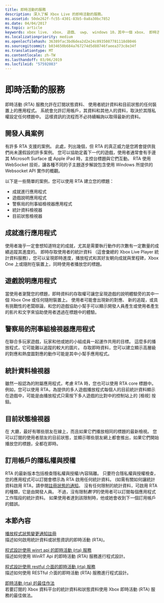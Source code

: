 ```yaml
---
title: 即時活動的服務
description: 深入了解 Xbox Live 的即時活動的服務。
ms.assetid: 50de262f-fc55-4301-83b5-0a8a30bc7852
ms.date: 04/04/2017
ms.topic: article
keywords: xbox live、 xbox、 遊戲、 uwp、 windows 10，其中一個 xbox、 即時活動的服務。
ms.localizationpriority: medium
ms.openlocfilehash: 36389fac3bd6dea2d2e24c0935087781118d8046
ms.sourcegitcommit: b034650b684a767274d5d88746faeea373c8e34f
ms.translationtype: MT
ms.contentlocale: zh-TW
ms.lasthandoff: 03/06/2019
ms.locfileid: "57592083"
---
```

# <a name="real-time-activity-service"></a>即時活動的服務

即時活動 (RTA) 服務允許在訂閱狀態資料、 使用者統計資料和目前狀態的任何裝置上的應用程式。 系統會允許訂用帳戶，其資料和其他人的資料，取決於其隱私權設定任何標題中。 這樣資訊的流程而不必持續輪詢以取得最新的資料。


## <a name="developer-scenarios"></a>開發人員案例

有許多 RTA 支援的案例。 此處，列出幾個，但 RTA 的真正威力是您將會提供我們尚未還假設的許多案例。 您可以協助定義下一代的遊戲，使用者通常會有手邊其 Microsoft Surface 或 Apple iPad 時，主控台標題與它們互動。 RTA 使用 WebSocket 技術，讓各種不同的子主題逐步解說包含使用 Windows 所提供的 Websocket API 實作的概觀。

以下是一些簡單的案例，您可以使用 RTA 建立您的標題：

-   成就進行應用程式
-   遊戲說明應用程式
-   警察局的刑事組檢視器應用程式
-   統計資料檢視器
-   目前狀態檢視器


## <a name="achievements-progress-app"></a>成就進行應用程式

使用者幾乎一定會想知道特定的成就，尤其是需要執行動作的次數有一定數量的成績追蹤其進度的。 即時存取使用者的統計資料 （這會彙總的 Xbox Live Player 統計資料服務），您可以呈現即時進度，播放程式和其好友朝向成就與里程碑，Xbox One 上或隨附在裝置上，同時使用者播放您的標題。


## <a name="game-help-app"></a>遊戲說明應用程式

當使用者瀏覽您的標題，即時資料的存取權可讓您呈現遊戲的說明體驗旁的其中一個 Xbox One 或任何隨附裝置上。 使用者可能會出現新的對應、 新的追蹤，或具有挑戰性的老闆辯論，和您的遊戲協助小幫手可以顯示開發人員產生或使用者產生的影片和文字來協助使用者透過在標題中的體驗。


## <a name="squad-viewer-app"></a>警察局的刑事組檢視器應用程式

在聯合多玩家遊戲，玩家和他或她的小組成員一起運作共用的目標。 這麼多的播放程式，它可能難以追蹤的較大的圖片。 存取即時資料，您可以建立顯示高層級的對應和熱度圖對應的動作可能是其中小幫手應用程式。


## <a name="statistics-viewer"></a>統計資料檢視器

雖然一般認為的附屬應用程式，考慮 RTA 時，您也可以使用 RTA core 標題中。 例如，您可以使用 RTA，為提供的多人遊戲播放程式每個人的目前統計資料顯示在遊戲中，可能是由播放程式只需按下多人遊戲的比對中的控制站上的 [檢視] 按鈕。


## <a name="presence-viewer"></a>目前狀態檢視器

在 大廳，最好有哪些朋友在線上，而且如果它們播放相同的標題的最新檢視。 您可以訂閱的使用者朋友的目前狀態，並顯示哪些朋友網上都會推出，如果它們開始播放您的標題，全都在即時。


## <a name="subscription-privacy-and-authorization"></a>訂用帳戶的隱私權與授權

RTA 的最新版本包括檢查隱私權與授權/內容隔離。 只要符合隱私權與授權檢查，您的應用程式可以訂閱會標示為 RTA 啟用任何統計資料。 (如需有關如何讓統計資料啟用 RTA，請參閱[註冊狀態的通知](register-for-stat-notifications.md)。 沒有任何限制的統計資料，可啟用 RTA 的種類，它是由開發人員。 不過，沒有限制*數字*的使用者可以訂閱每個應用程式工作階段的統計資料。 如果使用者達到該限制時，他或她會收到下一個訂用帳戶的錯誤。


## <a name="in-this-section"></a>本節內容

[播放程式狀態變更通知註冊](register-for-stat-notifications.md)  
描述如何啟用統計資料或狀態資訊的即時活動 (RTA)。

[程式設計使用 winrt api 的即時活動 (rta) 服務](programming-the-real-time-activity-service.md)  
描述如何使用 WinRT Api 的即時活動 (RTA) 服務進行程式設計。

[程式設計使用 restful 介面的即時活動 (rta) 服務](programming-the-real-time-activity-service.md)  
描述如何使用 RESTful 介面的即時活動 (RTA) 服務進行程式設計。

[即時活動 (rta) 的最佳作法](rta-best-practices.md)  
若要訂閱的 Xbox 資料平台的統計資料和狀態資料使用 Xbox 即時活動 (RTA) 服務的最佳做法。
